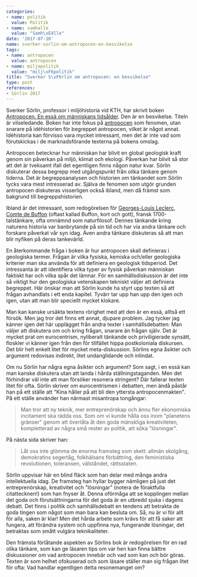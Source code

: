 ```yaml
---
categories:
- name: politik
  value: Politik
- name: samhalle
  value: "Samh\xE4lle"
date: '2017-07-10'
name: sverker-sorlin-om-antropocen-en-besvikelse
tags:
- name: antropocen
  value: antropocen
- name: miljopolitik
  value: "milj\xF6politik"
title: "Sverker S\xF6rlin om antropocen: en besvikelse"
type: post
references:
- Sörlin 2017
---
```

Sverker Sörlin, professor i miljöhistoria vid KTH, har skrivit boken [Antropocen. En essä om människans tidsålder](/library/9789176810644.html). Den är en besvikelse. Titeln är vilseledande. Boken har inte fokus på [antropocen](https://sv.wikipedia.org/wiki/Antropocen) som fenomen, utan snarare på idéhistorien för begreppet antropocen, vilket är något annat. Idéhistoria kan förvisso vara mycket intressant, men det är inte vad som förutskickas i de marknadsförande texterna på bokens omslag.

Antropocen betecknar hur människan har blivit en global geologisk kraft genom sin påverkan på miljö, klimat och ekologi. Påverkan har blivit så stor att det är tveksamt ifall det egentligen finns någon natur kvar. Sörlin diskuterar dessa begrepp med utgångspunkt från olika tänkare genom tiderna. Det är begreppsanalysen och historien om tänkandet som Sörlin tycks vara mest intresserad av. Själva de fenomen som utgör grunden antropocen diskuteras visserligen också ibland, men då främst som bakgrund till begreppshistorien.

Ibland är det intressant, som redogörelsen för [Georges-Louis Leclerc, Comte de Buffon](https://en.wikipedia.org/wiki/Georges-Louis_Leclerc,_Comte_de_Buffon) (oftast kallad Buffon, kort och gott), fransk 1700-talstänkare, ofta omnämnd som naturfilosof. Dennes tänkande kring naturens historia var banbrytande på sin tid och har via andra tänkare och forskare påverkat vår syn idag. Även andra tänkare diskuteras så att man blir nyfiken på deras tankevärld.

En återkommande fråga i boken är hur antropocen skall definieras i geologiska termer. Frågan är vilka fysiska, kemiska och/eller geologiska kriterier man ska använda för att definiera en geologisk tidsperiod. Det intressanta är att identifiera vilka typer av fysisk påverkan människan faktiskt har och vilka spår det lämnar. För en samhällsdiskussion är det inte så viktigt hur den geologiska vetenskapen tekniskt väljer att definiera begreppet. Här önskar man att Sörlin kunde ha styrt upp texten så att frågan avhandlats i ett enda kapitel. Tyvärr tar upp han upp den igen och igen, utan att man blir speciellt mycket klokare.

Man kan kanske ursäkta textens rörighet med att den är en essä, alltså ett försök. Men jag tror det finns ett annat, djupare problem. Jag tycker jag känner igen det här upplägget från andra texter i samhällsdebatten: Man väljer att diskutera om och kring frågan, snarare än frågan själv. Det är mycket prat om eurocentrism, nyliberalt tänkande och priviligierade synsätt, floskler vi känner igen från den för tillfället hippa postkoloniala diskursen. Det blir helt enkelt litet för mycket meta-diskussion. Sörlins egna åsikter och argument redovisas indirekt, litet undanglidande och inlindat.

Om nu Sörlin har några egna åsikter och argument? Som sagt, i en essä kan man kanske diskutera utan att landa i hårda ställningstaganden. Men det förhindrar väl inte att man försöker resonera stringent? Där fallerar texten litet för ofta. Sörlin skriver om eurocentrismen i debatten, men ändå påstår han på ett ställe att "Kina håller på att bli den yttersta antropocenmakten". På ett ställe använder han närmast misantropa tongångar:

> Man tror att ny teknik, mer entreprenörskap och ännu fler ekonomiska incitament ska rädda oss. Som om vi kunde hålla oss inom "planetens gränser" genom att överlåta åt den goda mänskliga kreativiteten, kompletterad av några små rester av politik, att söka "lösningar".

På nästa sida skriver han:

> Låt oss inte glömma de enorma framsteg som skett: allmän skolgång, demokratins segertåg, folkhälsans förbättring, den feministiska revolutionen, toleransen, välståndet, rättsstaten.

Sörlin uppvisar här en blind fläck som han delar med många andra intellektuella idag. De framsteg han hyllar bygger nämligen på just det entreprenörskap, kreativitet och "lösningar" (notera de föraktfulla citattecknen!) som han fnyser åt. Denna oförmåga att se kopplingen mellan det goda och förutsättningarna för det goda är en utbredd sjuka i dagens debatt. Det finns i politik och samhällsdebatt en tendens att betrakta de goda tingen som något som man bara kan besluta om. Så, nu är vi för allt för alla, saken är klar! Men det hårda arbete som krävs för att få saker att fungera, att förändra system och uppfinna nya, fungerande lösningar, det betraktas som smått vulgära teknikaliteter.

Den främsta förlåtande aspekten av Sörlins bok är redogörelsen för en rad olika tänkare, som kan ge läsaren tips om var hen kan finna bättre diskussioner om vad antropocen innebär och vad som kan och bör göras. Texten är som helhet ofokuserad och som läsare ställer man sig frågan litet för ofta: Vad handlar egentligen detta resonemanget om?
